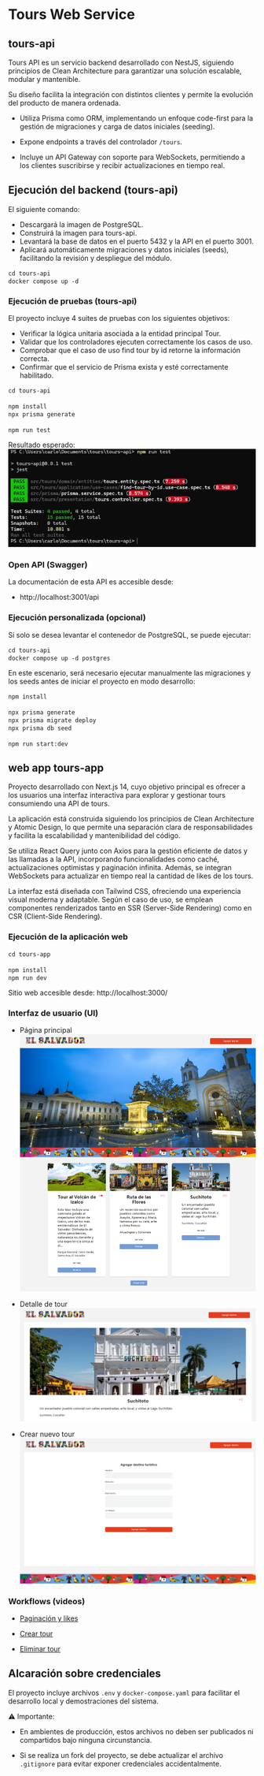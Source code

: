 # Tours Web Service

## tours-api

Tours API es un servicio backend desarrollado con NestJS, siguiendo principios de Clean Architecture para garantizar una solución escalable, modular y mantenible.

Su diseño facilita la integración con distintos clientes y permite la evolución del producto de manera ordenada.

- Utiliza Prisma como ORM, implementando un enfoque code-first para la gestión de migraciones y carga de datos iniciales (seeding).

- Expone endpoints a través del controlador `/tours`.

- Incluye un API Gateway con soporte para WebSockets, permitiendo a los clientes suscribirse y recibir actualizaciones en tiempo real.

##  Ejecución del backend (tours-api)

El siguiente comando:

- Descargará la imagen de PostgreSQL.
- Construirá la imagen para tours-api.
- Levantará la base de datos en el puerto 5432 y la API en el puerto 3001.
- Aplicará automáticamente migraciones y datos iniciales (seeds), facilitando la revisión y despliegue del módulo.

```
cd tours-api
docker compose up -d
```

### Ejecución de pruebas (tours-api)
El proyecto incluye 4 suites de pruebas con los siguientes objetivos:

- Verificar la lógica unitaria asociada a la entidad principal Tour.
- Validar que los controladores ejecuten correctamente los casos de uso.
- Comprobar que el caso de uso find tour by id retorne la información correcta.
- Confirmar que el servicio de Prisma exista y esté correctamente habilitado.

```
cd tours-api

npm install
npx prisma generate

npm run test
```

Resultado esperado:
![Test results](/images/tests.jpg)

### Open API (Swagger)
La documentación de esta API es accesible desde:
- http://localhost:3001/api

### Ejecución personalizada (opcional)
Si solo se desea levantar el contenedor de PostgreSQL, se puede ejecutar:

```
cd tours-api
docker compose up -d postgres
```

En este escenario, será necesario ejecutar manualmente las migraciones y los seeds antes de iniciar el proyecto en modo desarrollo:

```
npm install

npx prisma generate
npx prisma migrate deploy
npx prisma db seed

npm run start:dev
```

## web app tours-app

Proyecto desarrollado con Next.js 14, cuyo objetivo principal es ofrecer a los usuarios una interfaz interactiva para explorar y gestionar tours consumiendo una API de tours.

La aplicación está construida siguiendo los principios de Clean Architecture y Atomic Design, lo que permite una separación clara de responsabilidades y facilita la escalabilidad y mantenibilidad del código.

Se utiliza React Query junto con Axios para la gestión eficiente de datos y las llamadas a la API, incorporando funcionalidades como caché, actualizaciones optimistas y paginación infinita. Además, se integran WebSockets para actualizar en tiempo real la cantidad de likes de los tours.

La interfaz está diseñada con Tailwind CSS, ofreciendo una experiencia visual moderna y adaptable. Según el caso de uso, se emplean componentes renderizados tanto en SSR (Server-Side Rendering) como en CSR (Client-Side Rendering).

### Ejecución de la aplicación web

```
cd tours-app

npm install
npm run dev
```

Sitio web accesible desde:
http://localhost:3000/

### Interfaz de usuario (UI)

- Página principal
![Main page](/images/main.png)

- Detalle de tour
![Tour details page](/images/tour.png)

- Crear nuevo tour
![Create tour page](/images/create_tour.png)

### Workflows (videos)

- [Paginación y likes](videos/pagination_likes.mp4)

- [Crear tour](videos/create_tour.mp4)

- [Eliminar tour](videos/delete_tour.mp4)

## Alcaración sobre credenciales

El proyecto incluye archivos `.env` y `docker-compose.yaml` para facilitar el desarrollo local y demostraciones del sistema.

⚠️ Importante:

- En ambientes de producción, estos archivos no deben ser publicados ni compartidos bajo ninguna circunstancia.

- Si se realiza un fork del proyecto, se debe actualizar el archivo `.gitignore` para evitar exponer credenciales accidentalmente.
